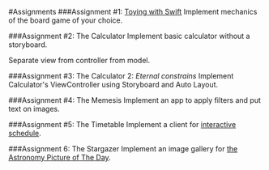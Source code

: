 #Assignments
###Assignment #1: [Toying with Swift](./task1)
Implement mechanics of the board game of your choice.

###Assignment #2: The Calculator
Implement basic calculator without a storyboard.

Separate view from controller from model.

###Assignment #3: The Calculator 2: _Eternal constrains_
Implement Calculator's ViewController using Storyboard and Auto Layout.

###Assignment #4: The Memesis
Implement an app to apply filters and put text on images.

###Assignment #5: The Timetable
Implement a client for [interactive schedule](http://users.mmcs.sfedu.ru/~schedule/).

###Assignment 6: The Stargazer
Implement an image gallery for [the Astronomy Picture of The Day](https://api.nasa.gov/api.html#apod).
